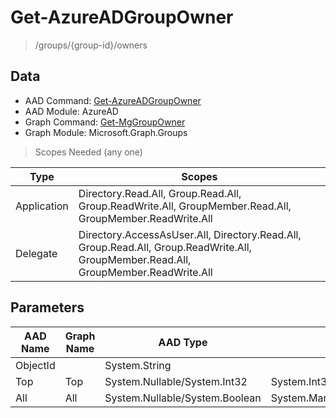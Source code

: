 # Get-AzureADGroupOwner

> /groups/{group-id}/owners

## Data

+ AAD Command: [Get-AzureADGroupOwner](https://docs.microsoft.com/en-us/powershell/module/AzureAD/Get-AzureADGroupOwner)
+ AAD Module: AzureAD
+ Graph Command: [Get-MgGroupOwner](https://docs.microsoft.com/en-us/powershell/module/Microsoft.Graph.Groups/Get-MgGroupOwner)
+ Graph Module: Microsoft.Graph.Groups

> Scopes Needed (any one)

|Type|Scopes|
|---|---|
|Application|Directory.Read.All, Group.Read.All, Group.ReadWrite.All, GroupMember.Read.All, GroupMember.ReadWrite.All|
|Delegate|Directory.AccessAsUser.All, Directory.Read.All, Group.Read.All, Group.ReadWrite.All, GroupMember.Read.All, GroupMember.ReadWrite.All|

## Parameters

|AAD Name|Graph Name|AAD Type|Graph Type|Infos|
|---|---|---|---|---|
|ObjectId||System.String|||
|Top|Top|System.Nullable/System.Int32|System.Int32||
|All|All|System.Nullable/System.Boolean|System.Management.Automation.SwitchParameter||


